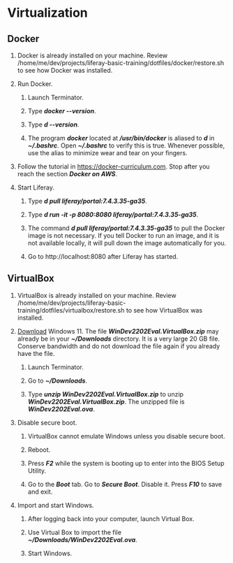 # Virtualization

## Docker

1. Docker is already installed on your machine. Review /home/me/dev/projects/liferay-basic-training/dotfiles/docker/restore.sh to see how Docker was installed.

1. Run Docker.

	1. Launch Terminator.

	1. Type ***docker --version***.

	1. Type ***d --version***.

	1. The program ***docker*** located at ***/usr/bin/docker*** is aliased to ***d*** in ***~/.bashrc***. Open ***~/.bashrc*** to verify this is true. Whenever possible, use the alias to minimize wear and tear on your fingers.

1. Follow the tutorial in https://docker-curriculum.com. Stop after you reach the section ***Docker on AWS***.

1. Start Liferay.

	1. Type ***d pull liferay/portal:7.4.3.35-ga35***.

	1. Type ***d run -it -p 8080:8080 liferay/portal:7.4.3.35-ga35***.

	1. The command ***d pull liferay/portal:7.4.3.35-ga35*** to pull the Docker image is not necessary. If you tell Docker to run an image, and it is not available locally, it will pull down the image automatically for you.

	1. Go to http://localhost:8080 after Liferay has started.

## VirtualBox

1. VirtualBox is already installed on your machine. Review /home/me/dev/projects/liferay-basic-training/dotfiles/virtualbox/restore.sh to see how VirtualBox was installed.

1. [Download](https://developer.microsoft.com/en-us/windows/downloads/virtual-machines) Windows 11. The file ***WinDev2202Eval.VirtualBox.zip*** may already be in your ***~/Downloads*** directory. It is a very large 20 GB file. Conserve bandwidth and do not download the file again if you already have the file.

	1. Launch Terminator.

	1. Go to ***~/Downloads***.

	1. Type ***unzip WinDev2202Eval.VirtualBox.zip*** to unzip ***WinDev2202Eval.VirtualBox.zip***. The unzipped file is ***WinDev2202Eval.ova***.

1. Disable secure boot.

	1. VirtualBox cannot emulate Windows unless you disable secure boot.

	1. Reboot.

	1. Press ***F2*** while the system is booting up to enter into the BIOS Setup Utility.

	1. Go to the ***Boot*** tab. Go to ***Secure Boot***. Disable it. Press ***F10*** to save and exit.

1. Import and start Windows.

	1. After logging back into your computer, launch Virtual Box.

	1. Use Virtual Box to import the file ***~/Downloads/WinDev2202Eval.ova***.

	1. Start Windows.
